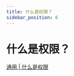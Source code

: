 ```yaml
---
title: 什么是权限？
sidebar_position: 6
---
```


# 什么是权限？

[通用 | 什么是权限](https://nitwikit.yizhan.wiki/start/basic/what-is-permission)
